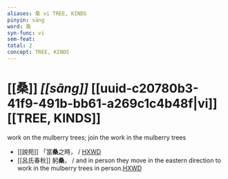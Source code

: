 ```yaml
---
aliases: 桑 vi TREE, KINDS
pinyin: sāng
word: 桑
syn-func: vi
sem-feat: 
total: 2
concept: TREE, KINDS 
---
```

# [[桑]] *[[sāng]]*  [[uuid-c20780b3-41f9-491b-bb61-a269c1c4b48f|vi]] [[TREE, KINDS]]
work on the mulberry trees; join the work in the mulberry trees
 - [[說苑]] 「當**桑**之時， / [HXWD](https://hxwd.org/textview.html?location=CH1a0907_CHANT_009-14a.15)
 - [[呂氏春秋]] 躬**桑**， / and in person they move in the eastern direction to work in the mulberry trees in person.[HXWD](https://hxwd.org/textview.html?location=KR3j0009_tls_003-6a.10)